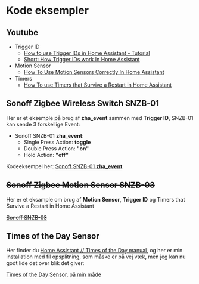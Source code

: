 # Kode eksempler

## Youtube

* Trigger ID
  * [How to use Trigger IDs in Home Assistant - Tutorial](https://www.youtube.com/watch?v=fE_MYcXYwMI)
  * [Short: How Trigger IDs work In Home Assistant](https://www.youtube.com/watch?v=xq6-WMbqElk)
* Motion Sensor
  * [How To Use Motion Sensors Correctly In Home Assistant](https://www.youtube.com/watch?v=m_fbo_Co-TU)
* Timers
  * [How To use Timers that Survive a Restart in Home Assistant](https://www.youtube.com/watch?v=usg8cB8sd8E)
  
## Sonoff Zigbee Wireless Switch SNZB-01

Her er et eksemple på brug af **zha_event** sammen med **Trigger ID**, SNZB-01 kan sende 3 forskellige Event:

* Sonoff SNZB-01 **zha_event**:
  * Single Press Action: **toggle**
  * Double Press Action: **"on"**
  * Hold Action: **"off"**

Kodeeksempel her: [Sonoff SNZB-01 **zha_event**](./Sonoff_SNZB-01.md)

## ~~Sonoff Zigbee Motion Sensor SNZB-03~~

Her er et eksample om brug af **Motion Sensor**, **Trigger ID** og Timers that Survive a Restart in Home Assistant  

[~~Sonoff SNZB-03~~](./Sonoff_SNZB-03.md)

## Times of the Day Sensor

Her finder du [Home Assistant // Times of the Day manual](https://www.home-assistant.io/integrations/tod/), og her er min installation med fil opsplitning, som måske er på vej væk, men jeg kan nu godt lide det over blik det giver:

[Times of the Day Sensor, på min måde](./TimeOfDay.md)  
